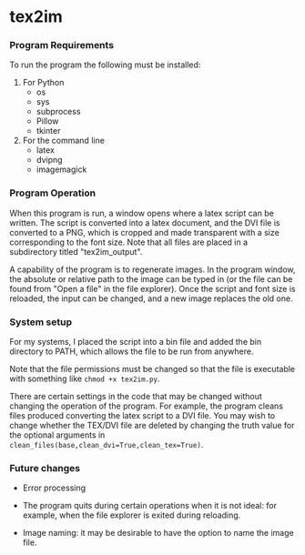 # tex2im

### Program Requirements

To run the program the following must be installed:
1. For Python
    * os
    * sys
    * subprocess
    * Pillow
    * tkinter
2. For the command line
    * latex
    * dvipng
    * imagemagick

### Program Operation

When this program is run, a window opens where a latex script can be written. The script is converted into a latex document, and the DVI file is converted to a PNG, which is cropped and made transparent with a size corresponding to the font size. Note that all files are placed in a subdirectory titled "tex2im\_output".

A capability of the program is to regenerate images. In the program window, the absolute or relative path to the image can be typed in (or the file can be found from "Open a file" in the file explorer). Once the script and font size is reloaded, the input can be changed, and a new image replaces the old one.  

### System setup

For my systems, I placed the script into a bin file and added the bin directory to PATH, which allows the file to be run from anywhere.

Note that the file permissions must be changed so that the file is executable with something like `chmod +x tex2im.py`.

There are certain settings in the code that may be changed without changing the operation of the program. For example, the program cleans files produced converting the latex script to a DVI file. You may wish to change whether the TEX/DVI file are deleted by changing the truth value for the optional arguments in `clean_files(base,clean_dvi=True,clean_tex=True)`.

### Future changes

* Error processing
- The program quits during certain operations when it is not ideal: for example, when the file explorer is exited during reloading.
* Image naming: it may be desirable to have the option to name the image file.
